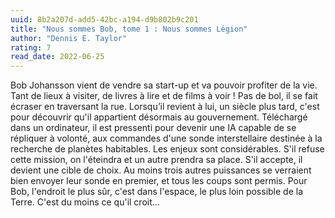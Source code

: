 ```yaml
---
uuid: 8b2a207d-add5-42bc-a194-d9b802b9c201
title: "Nous sommes Bob, tome 1 : Nous sommes Légion"
author: "Dennis E. Taylor"
rating: 7
read_date: 2022-06-25
---
```


Bob Johansson vient de vendre sa start-up et va pouvoir profiter de la vie. Tant de lieux à visiter, de livres à lire et de films à voir ! Pas de bol, il se fait écraser en traversant la rue. Lorsqu’il revient à lui, un siècle plus tard, c'est pour découvrir qu'il appartient désormais au gouvernement. Téléchargé dans un ordinateur, il est pressenti pour devenir une IA capable de se répliquer à volonté, aux commandes d'une sonde interstellaire destinée à la recherche de planètes habitables. Les enjeux sont considérables. S'il refuse cette mission, on l'éteindra et un autre prendra sa place. S'il accepte, il devient une cible de choix. Au moins trois autres puissances se verraient bien envoyer leur sonde en premier, et tous les coups sont permis.
Pour Bob, l'endroit le plus sûr, c'est dans l'espace, le plus loin possible de la Terre. C'est du moins ce qu'il croit...